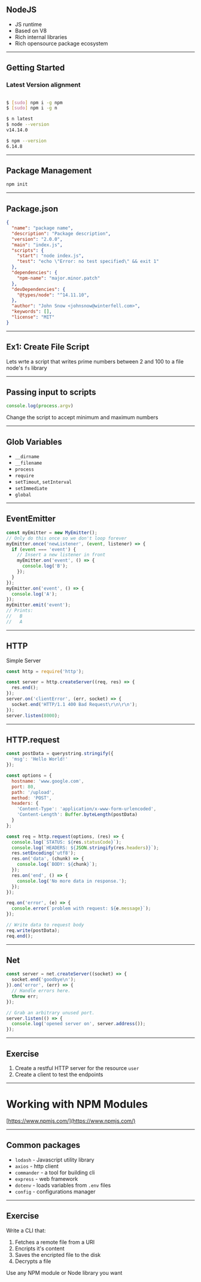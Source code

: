 ## NodeJS

- JS runtime
- Based on V8
- Rich internal libraries
- Rich opensource package ecosystem

--------

## Getting Started

### Latest Version alignment

```sh

$ [sudo] npm i -g npm
$ [sudo] npm i -g n

$ n latest
$ node --version
v14.14.0

$ npm --version
6.14.8
```

----------

## Package Management

```sh
npm init
```

---------

## Package.json

```json
{
  "name": "package name",
  "description": "Package description",
  "version": "2.0.0",
  "main": "index.js",
  "scripts": {
    "start": "node index.js",
    "test": "echo \"Error: no test specified\" && exit 1"
  },  
  "dependencies": {
    "npm-name": "major.minor.patch"
  },
  "devDependencies": {
    "@types/node": "^14.11.10",
  },
  "author": "John Snow <johnsnow@winterfell.com>",
  "keywords": [],
  "license": "MIT"
}
```

--------

## Ex1: Create File Script

Lets wrte a script that writes prime numbers between 2 and 100 to a file node's `fs` library

--------

## Passing input to scripts

```ts
console.log(process.argv)
```

Change the script to accept minimum and maximum numbers

--------

## Glob Variables

- `__dirname`
- `__filename`
- `process`
- `require`
- `setTimout`, `setInterval`
- `setImmediate`
- `global`
  
------

## EventEmitter

```javascript
const myEmitter = new MyEmitter();
// Only do this once so we don't loop forever
myEmitter.once('newListener', (event, listener) => {
  if (event === 'event') {
    // Insert a new listener in front
    myEmitter.on('event', () => {
      console.log('B');
    });
  }
});
myEmitter.on('event', () => {
  console.log('A');
});
myEmitter.emit('event');
// Prints:
//   B
//   A
```
------

## HTTP

Simple Server

```js
const http = require('http');

const server = http.createServer((req, res) => {
  res.end();
});
server.on('clientError', (err, socket) => {
  socket.end('HTTP/1.1 400 Bad Request\r\n\r\n');
});
server.listen(8000);
```

------

## HTTP.request

```js
const postData = querystring.stringify({
  'msg': 'Hello World!'
});

const options = {
  hostname: 'www.google.com',
  port: 80,
  path: '/upload',
  method: 'POST',
  headers: {
    'Content-Type': 'application/x-www-form-urlencoded',
    'Content-Length': Buffer.byteLength(postData)
  }
};

const req = http.request(options, (res) => {
  console.log(`STATUS: ${res.statusCode}`);
  console.log(`HEADERS: ${JSON.stringify(res.headers)}`);
  res.setEncoding('utf8');
  res.on('data', (chunk) => {
    console.log(`BODY: ${chunk}`);
  });
  res.on('end', () => {
    console.log('No more data in response.');
  });
});

req.on('error', (e) => {
  console.error(`problem with request: ${e.message}`);
});

// Write data to request body
req.write(postData);
req.end();
```

-------

## Net

```js
const server = net.createServer((socket) => {
  socket.end('goodbye\n');
}).on('error', (err) => {
  // Handle errors here.
  throw err;
});

// Grab an arbitrary unused port.
server.listen(() => {
  console.log('opened server on', server.address());
});
```

-------

## Exercise

1. Create a restful HTTP server for the resource `user`
1. Create a client to test the endpoints

-------

# Working with NPM Modules

[https://www.npmjs.com/](https://www.npmjs.com/)

-------

## Common packages

- `lodash` - Javascript utility library
- `axios` - http client
- `commander` - a tool for building cli
- `express` - web framework
- `dotenv` - loads variables from `.env` files
- `config` - configurations manager

-------

## Exercise

Write a CLI that:

1. Fetches a remote file from a URI
2. Encripts it's content
3. Saves the encripted file to the disk
4. Decrypts a file

Use any NPM module or Node library you want